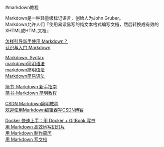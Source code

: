 #markdown教程

Markdown是一种轻量级标记语言，创始人为John Gruber。  
Markdown允许人们『使用易读易写的纯文本格式编写文档，然后转换成有效的XHTML或HTML文档』

[怎样引导新手使用 Markdown？](http://www.zhihu.com/question/20409634)  
[认识与入门 Markdown](http://sspai.com/25137)  

[Markdown: Syntax](http://daringfireball.net/projects/markdown/syntax)  
[markdown简明语法](http://lutaf.com/markdown-simple-usage.htm)  
[markdown简明语法](http://ibruce.info/2013/11/26/markdown/)  
[Markdown简易语法](http://maybeiwill.me/markdown/)  

[简书-Markdown 新手指南](http://www.jianshu.com/p/q81RER)  
[简书-Markdown 简明教程](http://www.jianshu.com/p/7bd23251da0a)  

[CSDN Markdown简明教程](http://edu.csdn.net/course/detail/553)  
[欢迎使用Markdown编辑器写CSDN博客](http://blog.csdn.net/testcs_dn/article/details/43315335)  

[Docker 快速上手：用 Docker + GitBook 写书](http://www.tinylab.org/docker-quick-start-docker-gitbook-writing-a-book/)  
[用 Markdown 高效地写幻灯片](http://www.tinylab.org/?p=3801&preview=true)  
[用 Markdown 制作简历](http://www.tinylab.org/write-resume-with-markdown/)  
[用 Markdown 写文档](http://www.tinylab.org/use-markdown-to-write-document/)  

